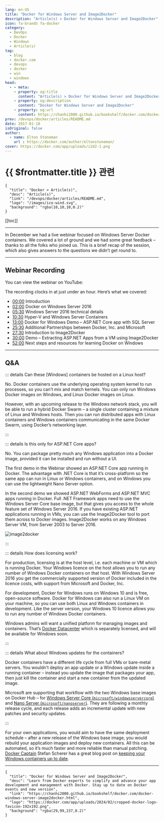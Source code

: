 ```yaml
---
lang: en-US
title: "Docker for Windows Server and Image2Docker"
description: "Article(s) > Docker for Windows Server and Image2Docker"
icon: fa-brands fa-docker
category:
  - DevOps
  - Docker
  - Windows
  - Article(s)
tag:
  - blog
  - docker.com
  - devops
  - docker
  - win
  - windows
head:
  - - meta:
    - property: og:title
      content: "Article(s) > Docker for Windows Server and Image2Docker"
    - property: og:description
      content: "Docker for Windows Server and Image2Docker"
    - property: og:url
      content: https://chanhi2000.github.io/bookshelf/docker.com/docker-windows-server-image2docker.html
prev: /devops/docker/articles/README.md
date: 2017-01-18
isOriginal: false
author:
  - name: Elton Stoneman
    url : https://docker.com/author/eltonstoneman/
cover: https://docker.com/app/uploads/i2d2-1.png
---
```


# {{ $frontmatter.title }} 관련

```component VPCard
{
  "title": "Docker > Article(s)",
  "desc": "Article(s)",
  "link": "/devops/docker/articles/README.md",
  "logo": "/images/ico-wind.svg",
  "background": "rgba(10,10,10,0.2)"
}
```

[[toc]]

---

<SiteInfo
  name="Docker for Windows Server and Image2Docker"
  desc="Learn from Docker experts to simplify and advance your app development and management with Docker. Stay up to date on Docker events and new version"
  url="https://docker.com/blog/docker-windows-server-image2docker"
  logo="https://docker.com/app/uploads/2024/02/cropped-docker-logo-favicon-192x192.png"
  preview="https://docker.com/app/uploads/i2d2-1.png"/>

In December we had a live webinar focused on Windows Server Docker containers. We covered a lot of ground and we had some great feedback – thanks to all the folks who joined us. This is a brief recap of the session, which also gives answers to the questions we didn’t get round to.

---


## Webinar Recording

You can view the webinar on YouTube:

<VidStack src="youtube/TWZ1Q0zVQRg" />

The recording clocks in at just under an hour. Here’s what we covered:

- [<FontIcon icon="fa-brands fa-youtube"/>00:00](https://youtu.be/TWZ1Q0zVQRg) Introduction
- [<FontIcon icon="fa-brands fa-youtube"/>02:00](https://youtu.be/TWZ1Q0zVQRg?t=118) Docker on Windows Server 2016
- [<FontIcon icon="fa-brands fa-youtube"/>05:30](https://youtu.be/TWZ1Q0zVQRg?t=329) Windows Server 2016 technical details
- [<FontIcon icon="fa-brands fa-youtube"/>10:30](https://youtu.be/TWZ1Q0zVQRg?t=629) Hyper-V and Windows Server Containers
- [<FontIcon icon="fa-brands fa-youtube"/>13:00](https://youtu.be/TWZ1Q0zVQRg?t=792) Docker for Windows Demo – ASP.NET Core app with SQL Server
- [<FontIcon icon="fa-brands fa-youtube"/>25:30](https://youtu.be/TWZ1Q0zVQRg?t=1528) Additional Partnerships between Docker, Inc. and Microsoft
- [<FontIcon icon="fa-brands fa-youtube"/>27:30](https://youtu.be/TWZ1Q0zVQRg?t=1657) Introduction to Image2Docker
- [<FontIcon icon="fa-brands fa-youtube"/>30:00](https://youtu.be/TWZ1Q0zVQRg?t=1800) Demo – Extracting ASP.NET Apps from a VM using Image2Docker
- [<FontIcon icon="fa-brands fa-youtube"/>52:00](https://youtu.be/TWZ1Q0zVQRg?t=3150) Next steps and resources for learning Docker on Windows

---

## Q&A

::: details Can these \[Windows\] containers be hosted on a Linux host?

No. Docker containers use the underlying operating system kernel to run processes, so you can’t mix and match kernels. You can only run Windows Docker images on Windows, and Linux Docker images on Linux.

However, with an upcoming release to the Windows network stack, you will be able to run a hybrid Docker Swarm – a single cluster containing a mixture of Linux and Windows hosts. Then you can run distributed apps with Linux containers and Windows containers communicating in the same Docker Swarm, using Docker’s networking layer.

:::

::: details Is this only for ASP.NET Core apps?

No. You can package pretty much any Windows application into a Docker image, provided it can be installed and run without a UI.

The first demo in the Webinar showed an ASP.NET Core app running in Docker. The advantage with .NET Core is that it’s cross-platform so the same app can run in Linux or Windows containers, and on Windows you can use the lightweight Nano Server option.

In the second demo we showed ASP.NET WebForms and ASP.NET MVC apps running in Docker. Full .NET Framework apps need to use the WIndows Server Core base image, but that gives you access to the whole feature set of Windows Server 2016. If you have existing ASP.NET applications running in VMs, you can use the Image2Docker tool to port them across to Docker images. Image2Docker works on any Windows Server VM, from Server 2003 to Server 2016.

![image2docker](https://docker.com/app/uploads/i2d2-1.png)

:::

::: details How does licensing work?

For production, licensing is at the host level, i.e. each machine or VM which is running Docker. Your Windows licence on the host allows you to run any number of Windows Docker containers on that host. With Windows Server 2016 you get the commercially supported version of Docker included in the licence costs, with support from Microsoft and Docker, Inc.

For development, Docker for Windows runs on Windows 10 and is free, open-source software. Docker for Windows can also run a Linux VM on your machine, so you can use both Linux and Windows containers in development. Like the server version, your Windows 10 licence allows you to run any number of Windows Docker containers.

Windows admins will want a unified platform for managing images and containers. That’s [<FontIcon icon="fa-brands fa-docker"/>Docker Datacenter](https://docker.com/products/docker-datacenter) which is separately licensed, and will be available for Windows soon.

:::

::: details What about Windows updates for the containers?

Docker containers have a different life cycle from full VMs or bare-metal servers. You wouldn’t deploy an app update or a Windows update inside a running container – instead you update the image that packages your app, then just kill the container and start a new container from the updated image.

Microsoft are supporting that workflow with the two Windows base images on Docker Hub – for [Windows Server Core (<FontIcon icon="fa-brands fa-docker"/>`microsoft/windowsservercore`)](https://hub.docker.com/r/microsoft/windowsservercore/) and [Nano Server (<FontIcon icon="fa-brands fa-docker"/>`microsoft/nanoserver`)](https://hub.docker.com/r/microsoft/nanoserver/). They are following a monthly release cycle, and each release adds an incremental update with new patches and security updates.

:::

For your own applications, you would aim to have the same deployment schedule – after a new release of the Windows base image, you would rebuild your application images and deploy new containers. All this can be automated, so it’s much faster and more reliable than manual patching. [<FontIcon icon="fa-brands fa-docker"/>Docker Captain](https://docker.com/community/docker-captains) Stefan Scherer has a great blog post on [<FontIcon icon="fas fa-globe"/>keeping your Windows containers up to date](https://stefanscherer.github.io/keep-your-windows-containers-up-to-date/).

---

<!-- TODO: add ARTICLE CARD -->
```component VPCard
{
  "title": "Docker for Windows Server and Image2Docker",
  "desc": "Learn from Docker experts to simplify and advance your app development and management with Docker. Stay up to date on Docker events and new version",
  "link": "https://chanhi2000.github.io/bookshelf/docker.com/docker-windows-server-image2docker.html",
  "logo": "https://docker.com/app/uploads/2024/02/cropped-docker-logo-favicon-192x192.png",
  "background": "rgba(29,99,237,0.2)"
}
```
